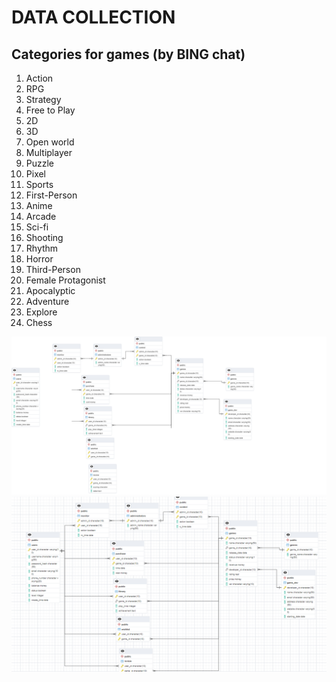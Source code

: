 # DATA COLLECTION

## Categories for games (by BING chat)

1. Action  
2. RPG  
3. Strategy  
4. Free to Play  
5. 2D  
6. 3D  
7. Open world
8. Multiplayer
9. Puzzle
10. Pixel
11. Sports
12. First-Person
13. Anime
14. Arcade
15. Sci-fi
16. Shooting
17. Rhythm
18. Horror
19. Third-Person
20. Female Protagonist
21. Apocalyptic
22. Adventure
23. Explore
24. Chess


![Alt text](354344458_1370196080378862_5442362114885252197_n.png)
![Alt text](354482053_773565321136808_3697081382962050717_n.png)
